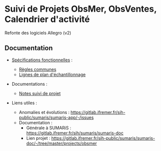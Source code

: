 # Suivi de Projets ObsMer, ObsVentes, Calendrier d'activité

Refonte des logiciels Allegro (v2)

## Documentation

- [Spécifications fonctionnelles](./spe) :
  * [Règles communes](./spe/regles_communes.md)
  * [Lignes de plan d'échantillonnage](./spe/plan_echantillonnage.md)
  
- Documentations :
  * [Notes suivi de projet](./not/not-24-001-suivi_projets-refonte-Allegro.md)

- Liens utiles :
  * Anomalies et évolutions : https://gitlab.ifremer.fr/sih-public/sumaris/sumaris-app/-/issues
  * Documentation :
    * Générale à SUMARiS : https://gitlab.ifremer.fr/sih/sumaris/sumaris-doc
    * Lien projet : https://gitlab.ifremer.fr/sih-public/sumaris/sumaris-doc/-/tree/master/projects/obsmer


